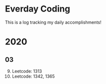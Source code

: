 # Everday Coding
This is a log tracking my daily accomplishments!

# 2020
## 03
09. Leetcode: 1313
08. Leetcode: 1342, 1365